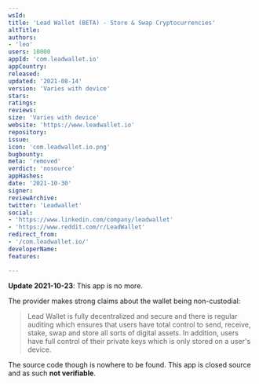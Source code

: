 ```yaml
---
wsId: 
title: 'Lead Wallet (BETA) - Store & Swap Cryptocurrencies'
altTitle: 
authors:
- 'leo'
users: 10000
appId: 'com.leadwallet.io'
appCountry: 
released: 
updated: '2021-08-14'
version: 'Varies with device'
stars: 
ratings: 
reviews: 
size: 'Varies with device'
website: 'https://www.leadwallet.io'
repository: 
issue: 
icon: 'com.leadwallet.io.png'
bugbounty: 
meta: 'removed'
verdict: 'nosource'
appHashes: 
date: '2021-10-30'
signer: 
reviewArchive: 
twitter: 'Leadwallet'
social:
- 'https://www.linkedin.com/company/leadwallet'
- 'https://www.reddit.com/r/LeadWallet'
redirect_from:
- '/com.leadwallet.io/'
developerName: 
features: 

---
```


**Update 2021-10-23**: This app is no more.

The provider makes strong claims about the wallet being non-custodial:

> Lead Wallet is fully decentralized and secure and there is regular auditing
  which ensures that users have total control to send, receive, stake, swap and
  store all sorts of digital assets. In addition, users have full control of
  their private keys which is only stored on a user's device.

The source code though is nowhere to be found. This app is closed source and as
such **not verifiable**.
